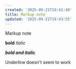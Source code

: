 ```yaml
---
created: '2025-09-21T19:41:48'
title: Markup note
updated: '2025-09-21T19:43:55'
---
```


Markup note

**bold** _italic_

**_bold and italic_**

Underline doesn't seem to work